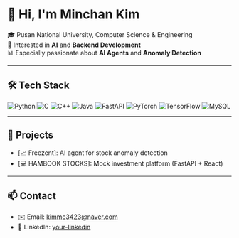 # 👋 Hi, I'm Minchan Kim

🎓 Pusan National University, Computer Science & Engineering  
🤖 Interested in **AI** and **Backend Development**  
📊 Especially passionate about **AI Agents** and **Anomaly Detection**  

---

## 🛠 Tech Stack
![Python](https://img.shields.io/badge/Python-3776AB?style=flat&logo=python&logoColor=white)
![C](https://img.shields.io/badge/C-00599C?style=flat&logo=c&logoColor=white)
![C++](https://img.shields.io/badge/C++-00599C?style=flat&logo=cplusplus&logoColor=white)
![Java](https://img.shields.io/badge/Java-007396?style=flat&logo=java&logoColor=white)
![FastAPI](https://img.shields.io/badge/FastAPI-009688?style=flat&logo=fastapi&logoColor=white)
![PyTorch](https://img.shields.io/badge/PyTorch-EE4C2C?style=flat&logo=pytorch&logoColor=white)
![TensorFlow](https://img.shields.io/badge/TensorFlow-FF6F00?style=flat&logo=tensorflow&logoColor=white)
![MySQL](https://img.shields.io/badge/MySQL-4479A1?style=flat&logo=mysql&logoColor=white)

---

## 📌 Projects
- [📈 Freezent]: AI agent for stock anomaly detection  
- [💻 HAMBOOK STOCKS]: Mock investment platform (FastAPI + React)    

---

## 📫 Contact
- ✉️ Email: kimmc3423@naver.com  
- 💼 LinkedIn: [your-linkedin]([https://linkedin.com/in/your-profile](https://www.linkedin.com/in/minchan-kim-478813326/))

